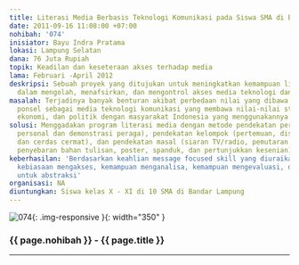 ```yaml
---
title: Literasi Media Berbasis Teknologi Komunikasi pada Siswa SMA di Bandar Lampung
date: 2011-09-16 11:08:00 +07:00
nohibah: '074'
inisiator: Bayu Indra Pratama
lokasi: Lampung Selatan
dana: 76 Juta Rupiah
topik: Keadilan dan keseteraan akses terhadap media
lama: Februari -April 2012
deskripsi: Sebuah proyek yang ditujukan untuk meningkatkan kemampuan literacy individu
  dalam mengolah, menafsirkan, dan mengontrol akses media teknologi dan informasi
masalah: Terjadinya banyak benturan akibat perbedaan nilai yang dibawa oleh penggunaan
  ponsel sebagai media teknologi komunikasi yang membawa nilai-nilai struktur sosial,
  ekonomi, dan politik dengan masyarakat Indonesia yang menggunakannya
solusi: Menggadakan program literasi media dengan metode pendekatan perorangan (komunikasi
  personal dan demonstrasi peraga), pendekatan kelompok (pertemuan, diskusi, karyawisata,
  dan cerdas cermat), dan pendekatan masal (siaran TV/radio, pemutaran film/slide,
  penyebaran bahan tulisan, poster, spanduk, dan pertunjukkan kesenian)
keberhasilan: 'Berdasarkan keahlian message focused skill yang diuraikan sebagai berikut:
  kebiasaan mengakses, kemampuan menganalisa, kemampuan mengevaluasi, dan kemampuan
  untuk abstraksi'
organisasi: NA
diuntungkan: Siswa kelas X - XI di 10 SMA di Bandar Lampung
---
```


![074](/static/img/hibahcmb/074.png){: .img-responsive }{: width="350" }

### {{ page.nohibah }} - {{ page.title }}

---

